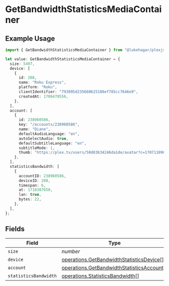 # GetBandwidthStatisticsMediaContainer

## Example Usage

```typescript
import { GetBandwidthStatisticsMediaContainer } from "@lukehagar/plexjs/sdk/models/operations";

let value: GetBandwidthStatisticsMediaContainer = {
  size: 5497,
  device: [
    {
      id: 208,
      name: "Roku Express",
      platform: "Roku",
      clientIdentifier: "793095d235660625108ef785cc7646e9",
      createdAt: 1706470556,
    },
  ],
  account: [
    {
      id: 238960586,
      key: "/accounts/238960586",
      name: "Diane",
      defaultAudioLanguage: "en",
      autoSelectAudio: true,
      defaultSubtitleLanguage: "en",
      subtitleMode: 1,
      thumb: "https://plex.tv/users/50d83634246da1de/avatar?c=1707110967",
    },
  ],
  statisticsBandwidth: [
    {
      accountID: 238960586,
      deviceID: 208,
      timespan: 6,
      at: 1718387650,
      lan: true,
      bytes: 22,
    },
  ],
};
```

## Fields

| Field                                                                                                         | Type                                                                                                          | Required                                                                                                      | Description                                                                                                   | Example                                                                                                       |
| ------------------------------------------------------------------------------------------------------------- | ------------------------------------------------------------------------------------------------------------- | ------------------------------------------------------------------------------------------------------------- | ------------------------------------------------------------------------------------------------------------- | ------------------------------------------------------------------------------------------------------------- |
| `size`                                                                                                        | *number*                                                                                                      | :heavy_minus_sign:                                                                                            | N/A                                                                                                           | 5497                                                                                                          |
| `device`                                                                                                      | [operations.GetBandwidthStatisticsDevice](../../../sdk/models/operations/getbandwidthstatisticsdevice.md)[]   | :heavy_minus_sign:                                                                                            | N/A                                                                                                           |                                                                                                               |
| `account`                                                                                                     | [operations.GetBandwidthStatisticsAccount](../../../sdk/models/operations/getbandwidthstatisticsaccount.md)[] | :heavy_minus_sign:                                                                                            | N/A                                                                                                           |                                                                                                               |
| `statisticsBandwidth`                                                                                         | [operations.StatisticsBandwidth](../../../sdk/models/operations/statisticsbandwidth.md)[]                     | :heavy_minus_sign:                                                                                            | N/A                                                                                                           |                                                                                                               |